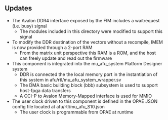 ## Updates
- The Avalon DDR4 interface exposed by the FIM includes a waitrequest (i.e. busy) signal
    - The modules included in this directory were modified to support this signal
- To modify the DDR destination of the vectors without a recompile, IMEM is now provided through a 2-port RAM
    - From the matrix unit perspective this RAM is a ROM, and the host can freely update and read out the firmware
- This component is integrated into the mu_afu_system Platform Designer system
    - DDR is connected the the local memory port in the instantiation of this system in afu/rtl/mu_afu_system_wrapper.sv
    - The DMA basic building block (bbb) subsystem is used to support host-fpga data transfers
    - A CCI-P to Avalon Memory-Mapped interface is used for MMIO
- The user clock driven to this component is defined in the OPAE JSON config file located at afu/rtl/mu_afu_S10.json
    - The user clock is programmable from OPAE at runtime